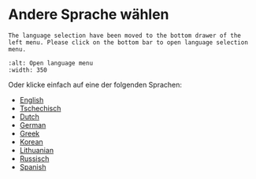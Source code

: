 # Andere Sprache wählen

```{note}
The language selection have been moved to the bottom drawer of the left menu. Please click on the bottom bar to open language selection menu.
```

```{image} images/documentation_language_menu.png
:alt: Open language menu
:width: 350
```

Oder klicke einfach auf eine der folgenden Sprachen:

- [English](https://androidaps.readthedocs.io/en/latest/)
- [Tschechisch](https://androidaps.readthedocs.io/cs/latest/)
- [Dutch](https://androidaps.readthedocs.io/nl/latest/)
- [German](https://androidaps.readthedocs.io/de/latest/)
- [Greek](https://androidaps.readthedocs.io/el/latest/)
- [Korean](https://androidaps.readthedocs.io/ko/latest/)
- [Lithuanian](https://androidaps.readthedocs.io/lt/latest/)
- [Russisch](https://androidaps.readthedocs.io/ru/latest/)
- [Spanish](https://androidaps.readthedocs.io/es/latest/)
